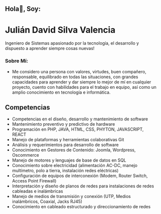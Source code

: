 ## Hola👋, Soy:

# Julián David Silva Valencia

Ingeniero de Sistemas apasionado por la tecnología, el desarrollo y dispuesto a aprender siempre cosas nuevas!

### Sobre Mí:

* Me considero una persona con valores, virtudes, buen compañero, responsable, equilibrado en todas las situaciones, con grandes capacidades para aprender y dar siempre lo mejor de mí en cualquier proyecto, cuento con habilidades para el trabajo en equipo, así como un amplio conocimiento en tecnología e informática.

## Competencias

* Competencias en el diseño, desarrollo y mantenimiento de software
* Mantenimiento preventivo y predictivo de hardware
* Programación en PHP, JAVA, HTML, CSS, PHYTON, JAVASCRIPT, REACT
* Manejo de plataformas y herramientas colaborativas Git
* Análisis y requerimientos para desarrollo de software
* Conocimiento en Gestores de Contenido: Joomla, Wordpress, Oscommerce
* Manejo de motores y lenguajes de base de datos en SQL
* Conocimiento sobre electricidad (alimentación AC-DC, manejo multímetro, polo a tierra, instalación redes eléctricas)
* Configuración de equipos de interconexión (Modem, Router Switch, Access Point Firewall)
* Interpretación y diseño de planos de redes para instalaciones de redes cableadas e inalámbricas
* Manejo de medios de transmisión y conexión (UTP, Medios inalámbricos, Coaxial, Jacks RJ45)
* Conocimiento en cableado estructurado y direccionamiento de redes
<!--
**juldsv/juldsv** is a ✨ _special_ ✨ repository because its `README.md` (this file) appears on your GitHub profile.

Here are some ideas to get you started:

- 🔭 I’m currently working on ...
- 🌱 I’m currently learning ...
- 👯 I’m looking to collaborate on ...
- 🤔 I’m looking for help with ...
- 💬 Ask me about ...
- 📫 How to reach me: ...
- 😄 Pronouns: ...
- ⚡ Fun fact: ...
-->
